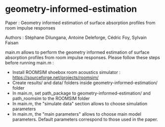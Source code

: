 # geometry-informed-estimation

Paper : Geometry informed estimation of surface absorption profiles from room impulse responses

Authors : Stéphane Dilungana, Antoine Deleforge, Cédric Foy, Sylvain Faisan 

main.m allows to perform the geometry informed estimation of surface absorption profiles from room impulse responses.
Please follow these steps before running main.m :

- Install ROOMSIM shoebox room acoustics simulator : https://sourceforge.net/projects/roomsim/
- Create results/ and data/ folders inside geometry-informed-estimation/ folder
- In main.m, set path_package to geometry-informed-estimation/ and path_roomsim to the ROOMSIM folder
- In main.m, the "simulate data" section allows to choose simulation parameters
- In main.m, the "main parameters" allows to choose main model parameters. Default parameters correspond to those used in the paper. 




